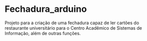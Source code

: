 # Fechadura_arduino
Projeto para a criação de uma fechadura capaz de ler cartões do restaurante universitário para o Centro Acadêmico de Sistemas de Informação, além de outras funções.

